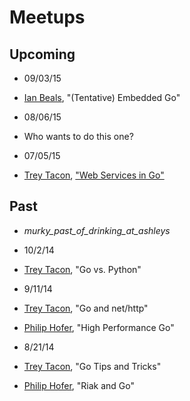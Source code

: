Meetups
=======


## Upcoming

 - 09/03/15
  - [Ian Beals](http://github.com/ibeals), "(Tentative) Embedded Go"

 - 08/06/15
  - Who wants to do this one?

 - 07/05/15
  - [Trey Tacon](http://github.com/ttacon), ["Web Services in Go"](https://github.com/a2gophers/slides/blob/master/20150702/WebServices.slide)


## Past
 - _murky_past_of_drinking_at_ashleys_

 - 10/2/14
  - [Trey Tacon](http://github.com/ttacon), "Go vs. Python"

 - 9/11/14
  - [Trey Tacon](http://github.com/ttacon), "Go and net/http"
  - [Philip Hofer](http://github.com/philhofer), "High Performance Go"

 - 8/21/14
  - [Trey Tacon](http://github.com/ttacon), "Go Tips and Tricks"
  - [Philip Hofer](http://github.com/philhofer), "Riak and Go"

